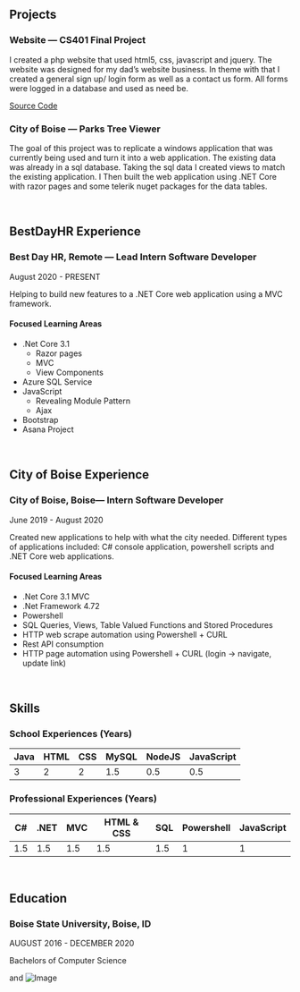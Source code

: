 ## Projects

### Website — CS401 Final Project
<p>I created a php website that used html5, css, javascript and jquery. The website was designed for my dad’s website business. In theme with that I created a general sign up/ login form as well as a contact us form. All forms were logged in a database and used as need be.</p>

[Source Code](https://github.com/devancraig/Landscaping-Website.git)

### City of Boise — Parks Tree Viewer
<p>The goal of this project was to replicate a windows application that was currently being used and turn it into a web application. The existing data was already in a sql database. Taking the sql data I created views to match the existing application. I Then built the web application using .NET Core with razor pages and some telerik nuget packages for the data tables.</p><br>

## BestDayHR Experience
<h3> Best Day HR, Remote — Lead Intern Software Developer </h3>
<p> August 2020 - PRESENT </p>
<p> Helping to build new features to a .NET Core web application using a MVC framework. </p>

#### Focused Learning Areas 
- .Net Core 3.1 
  - Razor pages 
  - MVC
  - View Components
- Azure SQL Service 
- JavaScript
  - Revealing Module Pattern 
  - Ajax
- Bootstrap
- Asana Project

<br>

## City of Boise Experience
<h3> City of Boise, Boise— Intern Software Developer </h3>
<p> June 2019 - August 2020  </p>
<p> Created new applications to help with what the city needed. Different types of applications included: C# console application, powershell scripts and .NET Core web applications. </p> 

#### Focused Learning Areas
- .Net Core 3.1 MVC
- .Net Framework 4.72
- Powershell
- SQL Queries, Views, Table Valued Functions and Stored Procedures
- HTTP web scrape automation using Powershell + CURL
- Rest API consumption
- HTTP page automation using Powershell + CURL  (login -> navigate, update link) 

<br>

## Skills

### School Experiences (Years)

Java         | HTML        | CSS            | MySQL             | NodeJS     | JavaScript   
------------ | ------------- | ------------- | ------------- | ------------- | ------------- 
3 | 2 | 2  | 1.5 | 0.5 | 0.5 |

### Professional Experiences (Years)

C#         | .NET        | MVC            | HTML & CSS             | SQL     | Powershell |  JavaScript
------------ | ------------- | ------------- | ------------- | ------------- | ------------- | ------------- 
1.5 | 1.5 | 1.5  | 1.5 | 1.5 | 1 | 1 |

<br>

## Education
<h3> Boise State University, Boise, ID </h3>
<p> AUGUST 2016 - DECEMBER 2020 </p>
<p> Bachelors of Computer Science </p>


 and ![Image]()
```

